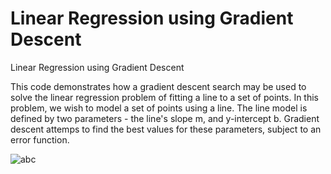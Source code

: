 # Linear Regression using Gradient Descent
Linear Regression using Gradient Descent

This code demonstrates how a gradient descent search may be used to solve the linear regression problem of fitting a line to a set of points. In this problem, we wish to model a set of points using a line. The line model is defined by two parameters - the line's slope m, and y-intercept b. Gradient descent attemps to find the best values for these parameters, subject to an error function.


![abc](https://user-images.githubusercontent.com/9728421/33519996-166f4dac-d7d8-11e7-849a-c734ac51e450.gif)
